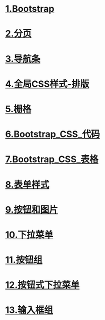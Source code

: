 # [1.Bootstrap](https://411426414.github.io/Bootstrap/)

# [2.分页](https://411426414.github.io/Bootstrap/2.分页.html)

# [3.导航条](https://411426414.github.io/Bootstrap/3.nav.html)

# [4.全局CSS样式-排版](https://411426414.github.io/Bootstrap/4.CSS_demo.html)

# [5.栅格](https://411426414.github.io/Bootstrap/5.Bootstrap_CSS_栅格.html)

# [6.Bootstrap_CSS_代码](https://411426414.github.io/Bootstrap/6.Bootstrap_CSS_代码.html)

# [7.Bootstrap_CSS_表格](https://411426414.github.io/Bootstrap/7.Bootstrap_CSS_表格.html)

# [8.表单样式](https://411426414.github.io/Bootstrap/8.表单样式.html)

# [9.按钮和图片](https://411426414.github.io/Bootstrap/9.按钮和图片.html)

# [10.下拉菜单](https://411426414.github.io/Bootstrap/10.下拉菜单.html)

# [11.按钮组](https://411426414.github.io/Bootstrap/11.按钮组.html)

# [12.按钮式下拉菜单](https://411426414.github.io/Bootstrap/12.按钮式下拉菜单.html)

# [13.输入框组](https://411426414.github.io/Bootstrap/13.输入框组.html)